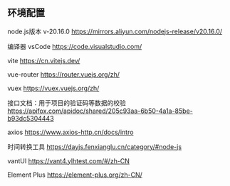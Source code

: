 #

## 环境配置

node.js版本 v-20.16.0
<https://mirrors.aliyun.com/nodejs-release/v20.16.0/>

编译器 vsCode
<https://code.visualstudio.com/>

vite
<https://cn.vitejs.dev/>

vue-router
<https://router.vuejs.org/zh/>

vuex
<https://vuex.vuejs.org/zh/>

接口文档：用于项目的验证码等数据的校验
<https://apifox.com/apidoc/shared/205c93aa-6b50-4a1a-85be-b93dc5304443>

axios
<https://www.axios-http.cn/docs/intro>

时间转换工具
<https://dayjs.fenxianglu.cn/category/#node-js>

vantUI
<https://vant4.ylhtest.com/#/zh-CN>

Element Plus
<https://element-plus.org/zh-CN/>
